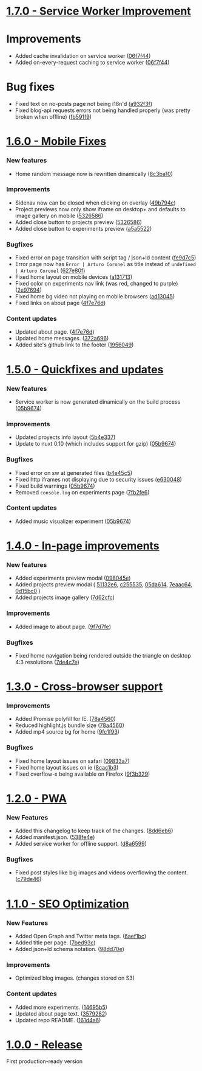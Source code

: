 # [1.7.0 - Service Worker Improvement](https://github.com/datyayu/new-datyayu.xyz/tree/1.7.0)

# Improvements
- Added cache invalidation on service worker ([06f7f44](https://github.com/datyayu/new-datyayu.xyz/commit/06f7f44))
- Added on-every-request caching to service worker ([06f7f44](https://github.com/datyayu/new-datyayu.xyz/commit/06f7f44))

# Bug fixes
- Fixed text on no-posts page not being i18n'd ([a932f3f](https://github.com/datyayu/new-datyayu.xyz/commit/a932f3f))
- Fixed blog-api requests errors not being handled properly (was pretty broken when offline) ([fb591f9](https://github.com/datyayu/new-datyayu.xyz/commit/fb591f9))


# [1.6.0 - Mobile Fixes](https://github.com/datyayu/new-datyayu.xyz/tree/1.6.0)

### New features
- Home random message now is rewritten dinamically ([8c3ba10](https://github.com/datyayu/new-datyayu.xyz/commit/8c3ba10))

### Improvements
- Sidenav now can be closed when clicking on overlay ([49b794c](https://github.com/datyayu/new-datyayu.xyz/commit/49b794c))
- Project previews now only show iframe on desktop+ and defaults to image gallery on mobile ([5326586](https://github.com/datyayu/new-datyayu.xyz/commit/5326586))
- Added close button to projects preview ([5326586](https://github.com/datyayu/new-datyayu.xyz/commit/5326586))
- Added close button to experiments preview ([a5a5522](https://github.com/datyayu/new-datyayu.xyz/commit/a5a5522))

### Bugfixes
- Fixed error on page transition with script tag / json+ld content ([fe9d7c5](https://github.com/datyayu/new-datyayu.xyz/commit/fe9d7c5))
- Error page now has `Error | Arturo Coronel` as title instead of `undefined | Arturo Coronel` ([627e80f](https://github.com/datyayu/new-datyayu.xyz/commit/627e80f))
- Fixed home layout on mobile devices ([a131713](https://github.com/datyayu/new-datyayu.xyz/commit/a131713))
- Fixed color on experiments nav link (was red, changed to purple) ([2e97694](https://github.com/datyayu/new-datyayu.xyz/commit/2e97694))
- Fixed home bg video not playing on mobile browsers ([ad13045](https://github.com/datyayu/new-datyayu.xyz/commit/ad13045))
- Fixed links on about page ([4f7e76d](https://github.com/datyayu/new-datyayu.xyz/commit/4f7e76d))

### Content updates
- Updated about page. ([4f7e76d](https://github.com/datyayu/new-datyayu.xyz/commit/4f7e76d))
- Updated home messages. ([372a696](https://github.com/datyayu/new-datyayu.xyz/commit/372a696))
- Added site's github link to the footer ([1956049](https://github.com/datyayu/new-datyayu.xyz/commit/1956049))

# [1.5.0 - Quickfixes and updates](https://github.com/datyayu/new-datyayu.xyz/tree/1.5.0)

### New features
- Service worker is now generated dinamically on the build process ([05b9674](https://github.com/datyayu/new-datyayu.xyz/commit/05b9674))

### Improvements
- Updated proyects info layout ([5b4e337](https://github.com/datyayu/new-datyayu.xyz/commit/5b4e337))
- Update to nuxt 0.10 (which includes support for gzip) ([05b9674](https://github.com/datyayu/new-datyayu.xyz/commit/05b9674))

### Bugfixes
- Fixed error on sw at generated files ([b4e45c5](https://github.com/datyayu/new-datyayu.xyz/commit/b4e45c5))
- Fixed http iframes not displaying due to security issues ([e630048](https://github.com/datyayu/new-datyayu.xyz/commit/e630048))
- Fixed build warnings ([05b9674](https://github.com/datyayu/new-datyayu.xyz/commit/05b9674))
- Removed `console.log` on experiments page ([7fb2fe6](https://github.com/datyayu/new-datyayu.xyz/commit/7fb2fe6))

### Content updates
- Added music visualizer experiment ([05b9674](https://github.com/datyayu/new-datyayu.xyz/commit/05b9674))

# [1.4.0 - In-page improvements](https://github.com/datyayu/new-datyayu.xyz/tree/1.4.0)

### New features
- Added experiments preview modal ([098045e](https://github.com/datyayu/new-datyayu.xyz/commit/098045e))
- Added projects preview modal (
    [51132e6](https://github.com/datyayu/new-datyayu.xyz/commit/51132e6),
    [c255535](https://github.com/datyayu/new-datyayu.xyz/commit/c255535),
    [05da614](https://github.com/datyayu/new-datyayu.xyz/commit/05da614),
    [7eaac64](https://github.com/datyayu/new-datyayu.xyz/commit/7eaac64),
    [0d15bc0](https://github.com/datyayu/new-datyayu.xyz/commit/0d15bc0)
    )
- Added projects image gallery ([7d62cfc](https://github.com/datyayu/new-datyayu.xyz/commit/7d62cfc))

### Improvements
- Added image to about page. ([9f7d7fe](https://github.com/datyayu/new-datyayu.xyz/commit/9f7d7fe))

### Bugfixes
- Fixed home navigation being rendered outside the triangle on desktop 4:3 resolutions ([7de4c7e](https://github.com/datyayu/new-datyayu.xyz/commit/7de4c7e))


# [1.3.0 - Cross-browser support](https://github.com/datyayu/new-datyayu.xyz/tree/1.3.0)
### Improvements
- Added Promise polyfill for IE. ([78a4560](https://github.com/datyayu/new-datyayu.xyz/commit/78a4560))
- Reduced highlight.js bundle size ([78a4560](https://github.com/datyayu/new-datyayu.xyz/commit/78a4560))
- Added mp4 source bg for home ([9fc1f93](https://github.com/datyayu/new-datyayu.xyz/commit/9fc1f93))

### Bugfixes
- Fixed home layout issues on safari ([09833a7](https://github.com/datyayu/new-datyayu.xyz/commit/09833a7))
- Fixed home layout issues on ie ([8cac1b3](https://github.com/datyayu/new-datyayu.xyz/commit/8cac1b3))
- Fixed overflow-x being available on Firefox ([9f3b329](https://github.com/datyayu/new-datyayu.xyz/commit/9f3b329))


# [1.2.0 - PWA](https://github.com/datyayu/new-datyayu.xyz/tree/1.2.0)

### New Features
- Added this changelog to keep track of the changes. ([8dd6eb6](https://github.com/datyayu/new-datyayu.xyz/commit/8dd6eb6))
- Added manifest.json. ([538fe4e](https://github.com/datyayu/new-datyayu.xyz/commit/538fe4e))
- Added service worker for offline support. ([d8a6599](https://github.com/datyayu/new-datyayu.xyz/commit/d8a6599))

### Bugfixes
- Fixed post styles like big images and videos overflowing the content. ([c79de46](https://github.com/datyayu/new-datyayu.xyz/commit/c79de46))



# [1.1.0 - SEO Optimization](https://github.com/datyayu/new-datyayu.xyz/tree/1.1.0)

### New Features
- Added Open Graph and Twitter meta tags. ([6aef1bc](https://github.com/datyayu/new-datyayu.xyz/commit/6aef1bc))
- Added title per page. ([7bed93c](https://github.com/datyayu/new-datyayu.xyz/commit/7bed93c))
- Added json+ld schema notation. ([98dd70e](https://github.com/datyayu/new-datyayu.xyz/commit/98dd70e))

### Improvements
- Optimized blog images. (changes stored on S3)

### Content updates
- Added more experiments. ([14695b5](https://github.com/datyayu/new-datyayu.xyz/commit/14695b5))
- Updated about page text. ([3579282](https://github.com/datyayu/new-datyayu.xyz/commit/3579282))
- Updated repo README. ([161d4a6](https://github.com/datyayu/new-datyayu.xyz/commit/161d4a6))



# [1.0.0 - Release](https://github.com/datyayu/new-datyayu.xyz/tree/1.0.0)
First production-ready version

